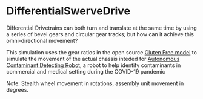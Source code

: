 # DifferentialSwerveDrive
Differential Drivetrains can both turn and translate at the same time by using a series of bevel gears and circular gear tracks; but how can it achieve this omni-directional movement?

This simulation uses the gear ratios in the open source [Gluten Free model](https://www.cadcrowd.com/3d-models/differential-swerve-drive) to simulate the movement of the actual chassis inteded for [Autonomous Contaminant Detecting Robot](https://drive.google.com/file/d/1WF40Z-JI8Ws0jd8frnWHGD_UQ12maZvN/view?usp=sharing), a robot to help identify contaminants in commercial and medical setting during the COVID-19 pandemic

Note: Stealth wheel movement in rotations, assembly unit movement in degrees.
